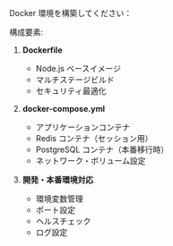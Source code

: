 Docker 環境を構築してください：

構成要素:
1. **Dockerfile**
   - Node.js ベースイメージ
   - マルチステージビルド
   - セキュリティ最適化

2. **docker-compose.yml**
   - アプリケーションコンテナ
   - Redis コンテナ（セッション用）
   - PostgreSQL コンテナ（本番移行時）
   - ネットワーク・ボリューム設定

3. **開発・本番環境対応**
   - 環境変数管理
   - ポート設定
   - ヘルスチェック
   - ログ設定